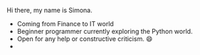 Hi there, my name is Simona. 
-  Coming from Finance to IT world
-  Beginner programmer currently exploring the Python world.
-  Open for any help or constructive criticism. 😄
-  
